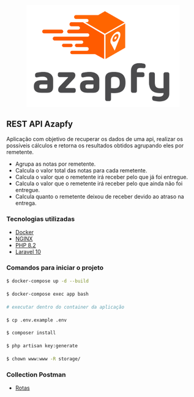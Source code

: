 <p align="center"><img src="./public/assets/img/logo.png" width="400" alt="Laravel Logo"></p>




## REST API Azapfy

Aplicação com objetivo de recuperar os dados de uma api, realizar os possíveis cálculos e retorna os resultados obtidos agrupando eles por remetente. 

- Agrupa as notas por remetente.
- Calcula o valor total das notas para cada remetente.
- Calcula o valor que o remetente irá receber pelo que já foi entregue.
- Calcula o valor que o remetente irá receber pelo que ainda não foi entregue.
- Calcula quanto o remetente deixou de receber devido ao atraso na entrega.


### Tecnologias utilizadas

* [Docker](https://www.docker.com/)
* [NGINX](https://www.nginx.com/)
* [PHP 8.2](https://www.php.net/releases/8.2/en.php)
* [Laravel 10](https://laravel.com/docs/10.x)

### Comandos para iniciar o projeto

```bash
$ docker-compose up -d --build

$ docker-compose exec app bash

# executar dentro do container da aplicação

$ cp .env.example .env

$ composer install

$ php artisan key:generate

$ chown www:www -R storage/

```

### Collection Postman
- [Rotas]()
